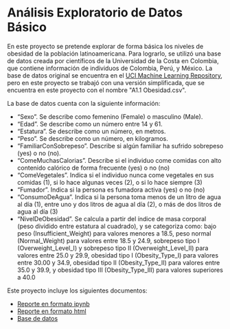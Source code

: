 # Análisis Exploratorio de Datos Básico
En este proyecto se pretende explorar de forma básica los niveles de obesidad de la población latinoamericana. Para lograrlo, se utilizó una base de datos creada por científicos de la Universidad de la Costa en Colombia, que contiene información de individuos de Colombia, Perú, y México. La base de datos original se encuentra en el [UCI Machine Learning Repository](https://archive.ics.uci.edu/dataset/544/estimation+of+obesity+levels+based+on+eating+habits+and+physical+condition), pero en este proyecto se trabajó con una versión simplificada, que se encuentra en este proyecto con el nombre "A1.1 Obesidad.csv".

La base de datos cuenta con la siguiente información:
-	“Sexo”. Se describe como femenino (Female) o masculino (Male).
-	“Edad”. Se describe como un número entre 14 y 61.
-	“Estatura”. Se describe como un número, en metros.
-	“Peso”. Se describe como un número, en kilogramos.
-	“FamiliarConSobrepeso”. Describe si algún familiar ha sufrido sobrepeso (yes) o no (no).
-	“ComeMuchasCalorias”. Describe si el individuo come comidas con alto contenido calórico de forma frecuente (yes) o no (no)
-	“ComeVegetales”. Indica si el individuo nunca come vegetales en sus comidas (1), si lo hace algunas veces (2), o si lo hace siempre (3)
-	“Fumador”. Indica si la persona es fumadora activa (yes) o no (no)
-	“ConsumoDeAgua”. Indica si la persona toma menos de un litro de agua al día (1), entre uno y dos litros de agua al día (2), o más de dos litros de agua al día (3)
-	“NivelDeObesidad”. Se calcula a partir del índice de masa corporal (peso dividido entre estatura al cuadrado), y se categoriza como: bajo peso (Insufficient_Weight) para valores menores a 18.5, peso normal (Normal_Weight) para valores entre 18.5 y 24.9, sobrepeso tipo I (Overweight_Level_I) y sobrepeso tipo II (Overweight_Level_II) para valores entre 25.0 y 29.9, obesidad tipo I (Obesity_Type_I) para valores entre 30.00 y 34.9, obesidad tipo II (Obesity_Type_II) para valores entre 35.0 y 39.9, y obesidad tipo III (Obesity_Type_III) para valores superiores a 40.0

Este proyecto incluye los siguientes documentos:
- [Reporte en formato ipynb](./prueba.ipynb)
- [Reporte en formato html](./prueba.html)
- [Base de datos](./datos.csv)
